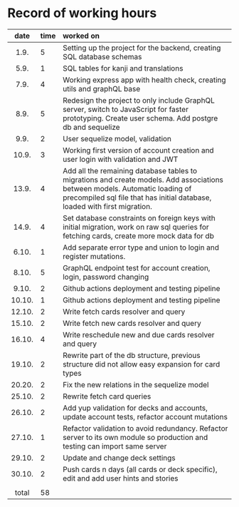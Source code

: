 # Record of working hours

| date | time | worked on  |
| :----:|:-----| :-----|
| 1.9. | 5 | Setting up the project for the backend, creating SQL database schemas |
| 5.9. | 1 | SQL tables for kanji and translations |
| 7.9. | 4 | Working express app with health check, creating utils and graphQL base |
| 8.9. | 5 | Redesign the project to only include GraphQL server, switch to JavaScript for faster prototyping. Create user schema. Add postgre db and sequelize |
| 9.9. | 2 | User sequelize model, validation |
| 10.9. | 3 | Working first version of account creation and user login with validation and JWT |
| 13.9. | 4 | Add all the remaining database tables to migrations and create models. Add associations between models. Automatic loading of precompiled sql file that has initial database, loaded with first migration. |
| 14.9. | 4 | Set database constraints on foreign keys with initial migration, work on raw sql queries for fetching cards, create more mock data for db |
| 6.10. | 1 | Add separate error type and union to login and register mutations. |
| 8.10. | 5 | GraphQL endpoint test for account creation, login, password changing |
| 9.10. | 2 | Github actions deployment and testing pipeline |
| 10.10. | 1 | Github actions deployment and testing pipeline |
| 12.10. | 2 | Write fetch cards resolver and query |
| 15.10. | 2 | Write fetch new cards resolver and query |
| 16.10. | 4 | Write reschedule new and due cards resolver and query  |
| 19.10. | 2 | Rewrite part of the db structure, previous structure did not allow easy expansion for card types |
| 20.20. | 2 | Fix the new relations in the sequelize model |
| 25.10. | 2 | Rewrite fetch card queries |
| 26.10. | 2 | Add yup validation for decks and accounts, update account tests, refactor account mutations |
| 27.10. | 1 | Refactor validation to avoid redundancy. Refactor server to its own module so production and testing can import same server |
| 29.10. | 2 | Update and change deck settings |
| 30.10. | 2 | Push cards n days (all cards or deck specific), edit and add user hints and stories |
|  |  |  |
| total | 58 |  | 